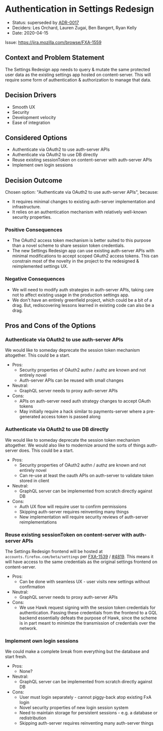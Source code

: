 # Authentication in Settings Redesign

- Status: superseded by [ADR-0017](0017-switch-settings-auth-to-sessiontoken)
- Deciders: Les Orchard, Lauren Zugai, Ben Bangert, Ryan Kelly
- Date: 2020-04-15

Issue: https://jira.mozilla.com/browse/FXA-1559

## Context and Problem Statement

The Settings Redesign app needs to query & mutate the same protected user data as the existing settings app hosted on content-server. This will require some form of authentication & authorization to manage that data.

## Decision Drivers

- Smooth UX
- Security
- Development velocity
- Ease of integration

## Considered Options

- Authenticate via OAuth2 to use auth-server APIs
- Authenticate via OAuth2 to use DB directly
- Reuse existing sessionToken on content-server with auth-server APIs
- Implement own login sessions

## Decision Outcome

Chosen option: "Authenticate via OAuth2 to use auth-server APIs", because:

- It requires minimal changes to existing auth-server implementation and infrastructure.
- It relies on an authentication mechanism with relatively well-known security properties.

### Positive Consequences

- The OAuth2 access token mechanism is better suited to this purpose than a novel scheme to share session token credentials.
- The new Settings Redesign app can use existing auth-server APIs with minimal modifications to accept scoped OAuth2 access tokens. This can constrain most of the novelty in the project to the redesigned & reimplemented settings UX.

### Negative Consequences

- We will need to modify auth strategies in auth-server APIs, taking care not to affect existing usage in the production settings app.
- We don't have an entirely greenfield project, which could be a bit of a drag. But, rediscovering lessons learned in existing code can also be a drag.

## Pros and Cons of the Options

### Authenticate via OAuth2 to use auth-server APIs

We would like to someday deprecate the session token mechanism altogether. This could be a start.

- Pros:
  - Security properties of OAuth2 authn / authz are known and not entirely novel
  - Auth-server APIs can be reused with small changes
- Neutral:
  - GraphQL server needs to proxy auth-server APIs
- Cons:
  - APIs on auth-server need auth strategy changes to accept OAuth tokens
  - May initially require a hack similar to payments-server where a pre-generated access token is passed along

### Authenticate via OAuth2 to use DB directly

We would like to someday deprecate the session token mechanism altogether. We would also like to modernize around the sorts of things auth-server does. This could be a start.

- Pros:
  - Security properties of OAuth2 authn / authz are known and not entirely novel
  - Can re-use at least the oauth APIs on auth-server to validate token stored in client
- Neutral:
  - GraphQL server can be implemented from scratch directly against DB
- Cons:
  - Auth UX flow will require user to confirm permissions
  - Skipping auth-server requires reinventing many things
  - New implementation will require security reviews of auth-server reimplementations

### Reuse existing sessionToken on content-server with auth-server APIs

The Settings Redesign frontend will be hosted at `accounts.firefox.com/beta/settings` per [FXA-1539](https://jira.mozilla.com/browse/FXA-1539) / [#4819](https://github.com/mozilla/fxa/issues/4819). This means it will have access to the same credentials as the original settings frontend on content-server.

- Pros:
  - Can be done with seamless UX - user visits new settings without confirmation
- Neutral:
  - GraphQL server needs to proxy auth-server APIs
- Cons:
  - We use Hawk request signing with the session token credentials for authentication. Passing these credentials from the frontend to a GQL backend essentially defeats the purpose of Hawk, since the scheme is in part meant to minimize the transmission of credentials over the network.

### Implement own login sessions

We could make a complete break from everything but the database and start fresh.

- Pros:
  - None?
- Neutral:
  - GraphQL server can be implemented from scratch directly against DB
- Cons:
  - User must login separately - cannot piggy-back atop existing FxA login
  - Novel security properties of new login session system
  - Need to maintain storage for persistent sessions - e.g. a database or redistribution
  - Skipping auth-server requires reinventing many auth-server things

